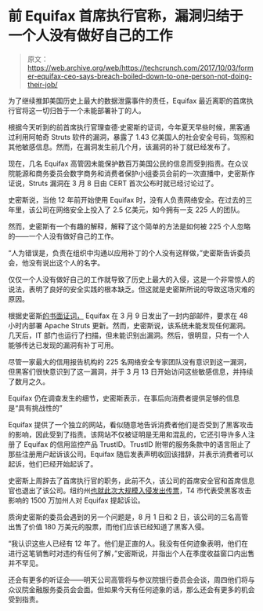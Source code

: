 # 前 Equifax 首席执行官称，漏洞归结于一个人没有做好自己的工作

> 原文：<https://web.archive.org/web/https://techcrunch.com/2017/10/03/former-equifax-ceo-says-breach-boiled-down-to-one-person-not-doing-their-job/>

为了继续推卸美国历史上最大的数据泄露事件的责任，Equifax 最近离职的首席执行官将这一切归咎于一个未能部署补丁的人。

根据今天听到的前首席执行官理查德·史密斯的证词，今年夏天早些时候，黑客通过利用阿帕奇 Struts 软件的漏洞，暴露了 1.43 亿美国人的社会安全号码，驾照和其他敏感信息。然而，在漏洞发生前几个月，该漏洞的补丁就已经发布了。

现在，几名 Equifax 高管因未能保护数百万美国公民的信息而受到指责。在众议院能源和商务委员会数字商务和消费者保护小组委员会前的一次直播中，史密斯作证说，Struts 漏洞在 3 月 8 日由 CERT 首次公布时就已经讨论过了。

史密斯说，当他 12 年前开始使用 Equifax 时，没有人负责网络安全。在过去的三年里，该公司在网络安全上投入了 2.5 亿美元，如今拥有一支 225 人的团队。

然而，史密斯有一个有趣的解释，解释了这个简单的方法是如何被 225 个人忽略的——一个人没有做好自己的工作。

“人为错误是，负责在组织中沟通以应用补丁的个人没有这样做，”史密斯告诉委员会，他没有说出这个人的名字。

仅仅一个人没有做好自己的工作就导致了历史上最大的入侵，这是一个非常惊人的说法，表明了良好的安全实践的根本缺乏。但这就是史密斯所说的导致这场灾难的原因。

根据史密斯[的书面证词，](https://web.archive.org/web/20230326001309/http://docs.house.gov/meetings/IF/IF17/20171003/106455/HHRG-115-IF17-Wstate-SmithR-20171003.pdf) Equifax 在 3 月 9 日发出了一封内部邮件，要求在 48 小时内部署 Apache Struts 更新。然而，史密斯说，该系统未能发现任何漏洞。几天后，IT 部门也运行了扫描，但未能识别出漏洞。然后，很明显，只有一个人能够传达已发现的漏洞有补丁可用。

尽管一家最大的信用报告机构的 225 名网络安全专家团队没有意识到这一漏洞，但黑客们很快意识到了这一漏洞，并于 3 月 13 日开始访问这些敏感信息，并持续了数月之久。

Equifax 仍在调查发生的细节，史密斯表示，在事后向消费者提供足够的信息是“具有挑战性的”

Equifax 提供了一个独立的网站，看似随意地告诉消费者他们是否受到了黑客攻击的影响，因此受到了指责。该网站不仅被证明是无用和混乱的，它还引导许多人注册了 Equifax 的信用监控产品 TrustID。TrustID 附带的服务条款中的语言阻止了那些注册用户起诉该公司。Equifax 随后发表声明收回该措辞，并表示消费者可以起诉，他们已经开始起诉了。

史密斯上周辞去了首席执行官的职务，此前不久，该公司的首席安全官和首席信息官也退出了该公司。纽约州[也就此次大规模入侵发出传票](https://web.archive.org/web/20230326001309/https://techcrunch.com/2017/09/27/n-y-regulators-issued-equifax-with-a-subpoena-per-report/)，T4 市代表受黑客攻击影响的 1500 万加州人对 Equifax 提起诉讼。

质询史密斯的委员会遇到的另一个问题是，8 月 1 日和 2 日，该公司的三名高管出售了价值 180 万美元的股票，而他们应该已经知道了黑客入侵。

“我认识这些人已经有 12 年了。他们是正直的人。我没有任何迹象表明，他们在进行这笔销售时对违约有任何了解，”史密斯说，并指出个人在季度收益窗口内出售并不罕见。

还会有更多的听证会——明天公司高管将与参议院银行委员会会谈，周四他们将与众议院金融服务委员会会面。但如果今天有任何迹象的话，那么还会有更多的机会受到指责。
